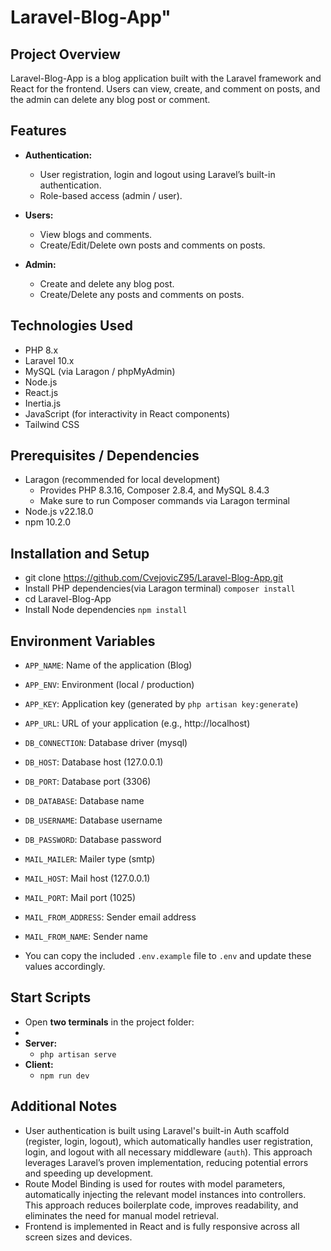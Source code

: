 # Laravel-Blog-App"

## Project Overview

Laravel-Blog-App is a blog application built with the Laravel framework and React for the frontend. Users can view, create, and comment on posts, and the admin can delete any blog post or comment.

## Features

- **Authentication:**
  - User registration, login and logout using Laravel’s built-in authentication.
  - Role-based access (admin / user).

- **Users:**
  - View blogs and comments.
  - Create/Edit/Delete own posts and comments on posts.

- **Admin:**
  - Create and delete any blog post.
  - Create/Delete any posts and comments on posts.

## Technologies Used

- PHP 8.x
- Laravel 10.x
- MySQL (via Laragon / phpMyAdmin)
- Node.js
- React.js
- Inertia.js
- JavaScript (for interactivity in React components)
- Tailwind CSS

## Prerequisites / Dependencies

- Laragon (recommended for local development)
  - Provides PHP 8.3.16, Composer 2.8.4, and MySQL 8.4.3
  - Make sure to run Composer commands via Laragon terminal
- Node.js v22.18.0
- npm 10.2.0

## Installation and Setup

- git clone <https://github.com/CvejovicZ95/Laravel-Blog-App.git>
- Install PHP dependencies(via Laragon terminal) `composer install`
- cd Laravel-Blog-App
- Install Node dependencies `npm install`

## Environment Variables

- `APP_NAME`: Name of the application (Blog)
- `APP_ENV`: Environment (local / production)
- `APP_KEY`: Application key (generated by `php artisan key:generate`)
- `APP_URL`: URL of your application (e.g., http://localhost)
- `DB_CONNECTION`: Database driver (mysql)
- `DB_HOST`: Database host (127.0.0.1)
- `DB_PORT`: Database port (3306)
- `DB_DATABASE`: Database name
- `DB_USERNAME`: Database username
- `DB_PASSWORD`: Database password
- `MAIL_MAILER`: Mailer type (smtp)
- `MAIL_HOST`: Mail host (127.0.0.1)
- `MAIL_PORT`: Mail port (1025)
- `MAIL_FROM_ADDRESS`: Sender email address
- `MAIL_FROM_NAME`: Sender name
  
- You can copy the included `.env.example` file to `.env` and update these values accordingly.

## Start Scripts

- Open **two terminals** in the project folder:
- 
- **Server:**
  - `php artisan serve`
- **Client:**
  - `npm run dev`

## Additional Notes

- User authentication is built using Laravel's built-in Auth scaffold (register, login, logout), which automatically handles user registration, login, and logout with all necessary middleware (`auth`). This approach leverages Laravel’s proven implementation, reducing potential errors and speeding up development.
- Route Model Binding is used for routes with model parameters, automatically injecting the relevant model instances into controllers. This approach reduces boilerplate code, improves readability, and eliminates the need for manual model retrieval.
- Frontend is implemented in React and is fully responsive across all screen sizes and devices.
